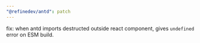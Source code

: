 ```yaml
---
"@refinedev/antd": patch
---
```


fix: when antd imports destructed outside react component, gives `undefined` error on ESM build.
